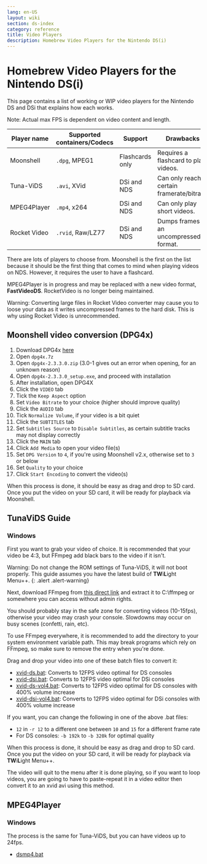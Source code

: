 ```yaml
---
lang: en-US
layout: wiki
section: ds-index
category: reference
title: Video Players
description: Homebrew Video Players for the Nintendo DS(i)
---
```


# Homebrew Video Players for the Nintendo DS(i)
This page contains a list of working or WIP video players for the Nintendo DS and DSi that explains how each works.

Note: Actual max FPS is dependent on video content and length.

|Player name     |Supported containers/Codecs     |Support         |Drawbacks                                  |Max FPS                                        |Max resolution
|----------------|--------------------------------|----------------|-------------------------------------------|-----------------------------------------------|---------------|
|Moonshell       |`.dpg`, MPEG1                   |Flashcards only |Requires a flashcard to play videos.       |24fps                                          |256x192        |
|Tuna-ViDS       |`.avi`, XVid                    |DSi and NDS     |Can only reach a certain framerate/bitrate.|15fps                                          |256x192        |
|MPEG4Player     |`.mp4`, x264                    |DSi and NDS     |Can only play short videos.                |24fps                                          |256x144        |
|Rocket Video    |`.rvid`, Raw/LZ77               |DSi and NDS     |Dumps frames in an uncompressed format.    |up to 25fps (Progressive) or 50fps (Interlaced)|256x192        |

There are lots of players to choose from. Moonshell is the first on the list because it should be the first thing that comes to mind when playing videos on NDS. However, it requires the user to have a flashcard.

MPEG4Player is in progress and may be replaced with a new video format, **FastVideoDS**. RocketVideo is no longer being maintained.

Warning: Converting large files in Rocket Video converter may cause you to loose your data as it writes uncompressed frames to the hard disk. This is why using Rocket Video is unrecommended.

## Moonshell video conversion (DPG4x)

1. Download DPG4x [here](https://www.gamebrew.org/wiki/DPG4X)
1. Open `dpg4x.7z`
1. Open `dpg4x-2.3.3.0.zip` (3.0-1 gives out an error when opening, for an unknown reason)
1. Open `dpg4x-2.3.3.0_setup.exe`, and proceed with installation
1. After installation, open DPG4X
1. Click the `VIDEO` tab
1. Tick the `Keep Aspect` option
1. Set `Video Bitrate` to your choice (higher should improve quality)
1. Click the `AUDIO` tab
1. Tick `Normalize Volume`, if your video is a bit quiet
1. Click the `SUBTITLES` tab
1. Set `Subtitles Source` to `Disable Subtitles`, as certain subtitle tracks may not display correctly
1. Click the `MAIN` tab
1. Click `Add Media` to open your video file(s)
1. Set `DPG Version` to `4`, if you're using Moonshell v2.x, otherwise set to `3` or below
1. Set `Quality` to your choice
1. Click `Start Encoding` to convert the video(s)

When this process is done, it should be easy as drag and drop to SD card. Once you put the video on your SD card, it will be ready for playback via Moonshell.

## TunaViDS Guide

### Windows
First you want to grab your video of choice. It is recommended that your video be 4:3, but FFmpeg add black bars to the video if it isn't.

Warning: Do not change the ROM settings of Tuna-ViDS, it will not boot properly. This guide assumes you have the latest build of **TW**i**L**ight Menu++.
{: .alert .alert-warning}

Next, download FFmpeg from [this direct link](https://www.gyan.dev/ffmpeg/builds/ffmpeg-git-essentials.7z) and extract it to C:\ffmpeg or somewhere you can access without admin rights.

You should probably stay in the safe zone for converting videos (10-15fps), otherwise your video may crash your console. Slowdowns may occur on busy scenes (confetti, rain, etc).

To use FFmpeg everywhere, it is recommended to add the directory to your system environment variable path. This may break programs which rely on FFmpeg, so make sure to remove the entry when you're done.

Drag and drop your video into one of these batch files to convert it:
- [xvid-ds.bat](/assets/files/xvid-ds.bat): Converts to 12FPS video optimal for DS consoles
- [xvid-dsi.bat](/assets/files/xvid-dsi.bat): Converts to 12FPS video optimal for DSi consoles
- [xvid-ds-vol4.bat](/assets/files/xvid-ds-vol4.bat): Converts to 12FPS video optimal for DS consoles with 400% volume increase
- [xvid-dsi-vol4.bat](/assets/files/xvid-dsi-vol4.bat): Converts to 12FPS video optimal for DSi consoles with 400% volume increase

If you want, you can change the following in one of the above .bat files:
- `12` in `-r 12` to a different one between `10` and `15` for a different frame rate
- For DS consoles: `-b 192k` to `-b 320k` for optimal quality

When this process is done, it should be easy as drag and drop to SD card. Once you put the video on your SD card, it will be ready for playback via **TW**i**L**ight Menu++.

The video will quit to the menu after it is done playing, so if you want to loop videos, you are going to have to paste-repeat it in a video editor then convert it to an xvid avi using this method.

## MPEG4Player

### Windows

The process is the same for Tuna-ViDS, but you can have videos up to 24fps.
- [dsmp4.bat](/assets/files/dsmp4.bat)
